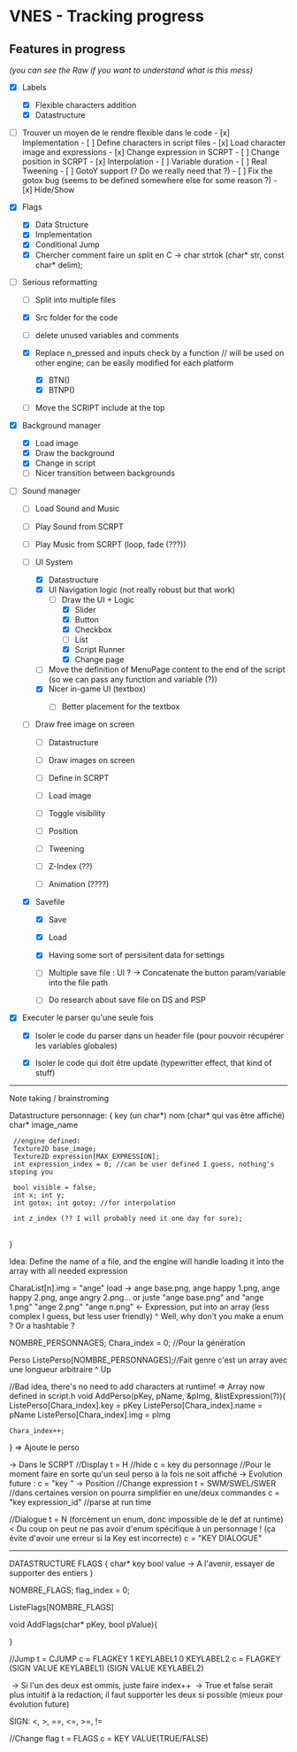 # VNES - Tracking progress

## Features in progress
*(you can see the Raw if you want to understand what is this mess)*

- [x] Labels
   - [x] Flexible characters addition
   - [x] Datastructure 
  
 - [ ] Trouver un moyen de le rendre flexible dans le code
        - [x] Implementation 
        - [ ] Define characters in script files
          - [x] Load character image and expressions
           - [x] Change expression in SCRPT
           - [ ] Change position in SCRPT
               - [x] Interpolation
                 	- [ ] Variable duration
                  - [ ] Real Tweening
                	- [ ] GotoY support (? Do we really need that ?)
           - [ ] Fix the gotox bug (seems to be defined somewhere else for some reason ?)
           - [x] Hide/Show
    
  - [x] Flags
    - [x] Data Structure
    - [x] Implementation
    - [x] Conditional Jump
    - [x] Chercher comment faire un split en C
      -> char strtok (char* str, const char* delim); 
    
  - [ ] Serious reformatting
    - [ ] Split into multiple files
    - [x] Src folder for the code
    - [ ] delete unused variables and comments
    - [x] Replace n_pressed and inputs check by a function // will be used on other engine; can be easily modified for each platform
      - [x] BTN()
      - [x] BTNP()
    - [ ] Move the SCRIPT include at the top

    

- [x] Background manager
  - [x] Load image
  - [x] Draw the background
  - [x] Change in script
  - [ ] Nicer transition between backgrounds

- [ ] Sound manager
    - [ ] Load Sound and Music
    - [ ] Play Sound from SCRPT
    - [ ] Play Music from SCRPT (loop, fade (???))

      

  - [ ] UI System
    - [x] Datastructure
    - [x] UI Navigation logic (not really robust but that work)
      - [ ] Draw the UI + Logic
        - [x] Slider
        - [x] Button
        - [x] Checkbox
        - [ ] List
        - [x] Script Runner
        - [x] Change page
    - [ ] Move the definition of MenuPage content to the end of the script (so we can pass any function and variable (?)) 
    - [x] Nicer in-game UI (textbox)
      - [ ] Better placement for the textbox
    
  
    
  
  - [ ] Draw free image on screen
    - [ ] Datastructure
    - [ ] Draw images on screen
    - [ ] Define in SCRPT
    - [ ] Load image
    - [ ] Toggle visibility
    - [ ] Position
    - [ ] Tweening
    - [ ] Z-Index (??)
    - [ ] Animation (????)
  
      
  
  - [x] Savefile
    - [x] Save
    - [x] Load
    - [x] Having some sort of persisitent data for settings
    - [ ] Multiple save file : UI ? -> Concatenate the button param/variable into the file path
    - [ ] Do research about save file on DS and PSP
    
      
  
- [x] Executer le parser qu'une seule fois
     - [x] Isoler le code du parser dans un header file (pour pouvoir récupérer les variables globales)
     - [x] Isoler le code qui doit être updaté (typewritter effect, that kind of stuff)


-----
Note taking / brainstroming

Datastructure personnage:
	{
	 key (un char*)
	 nom (char* qui vas être affiché)
	 char* image_name

	 //engine defined:
	 Texture2D base_image;
	 Texture2D expression[MAX_EXPRESSION];
	 int expression_index = 0; //can be user defined I guess, nothing's stoping you
	
	 bool visible = false;
	 int x; int y;
	 int gotox; int gotoy; //for interpolation
	
	 int z_index (?? I will probably need it one day for sure);


​	 
​	}

Idea:
Define the name of a file, and the engine will handle loading it into the array with all needed expression

CharaList[n].img = "ange"
load -> ange base.png, ange happy 1.png, ange happy 2.png, ange angry 2.png...
	or juste "ange base.png" and "ange 1.png" "ange 2.png" "ange n.png" <- Expression, put into an array (less complex I guess, but less user friendly)
																			^ Well, why don't you make a enum ? Or a hashtable ?


NOMBRE_PERSONNAGES;
Chara_index = 0; //Pour la génération

Perso ListePerso[NOMBRE_PERSONNAGES];//Fait genre c'est un array avec une longueur arbitraire
^ Up

//Bad idea, there's no need to add characters at runtime! => Array now defined in script.h
void AddPerso(pKey, pName, &pImg, &listExpression(?)){
	ListePerso[Chara_index].key = pKey
	ListePerso[Chara_index].name = pName
	ListePerso[Chara_index].img = pImg

	Chara_index++;
}
=> Ajoute le perso

-> Dans le SCRPT
//Display
t = H //hide
c = key du personnage //Pour le moment faire en sorte qu'un seul perso à la fois ne soit affiché
	-> Evolution future : c = "key <arg>" -> Position
//Change expression
t = SWM/SWEL/SWER //dans certaines version on pourra simplifier en une/deux commandes
c = "key expression_id" //parse at run time

//Dialogue
t = N (forcément un enum, donc impossible de le def at runtime) < Du coup on peut ne pas avoir d'enum spécifique à un personnage ! (ça évite d'avoir une erreur si la Key est incorrecte)
c = "KEY  DIALOGUE"

-----
DATASTRUCTURE FLAGS
{
	char* key
	bool  value -> A l'avenir, essayer de supporter des entiers
}

NOMBRE_FLAGS;
flag_index = 0;

ListeFlags[NOMBRE_FLAGS]

void AddFlags(char* pKey, bool pValue){

}

//Jump
t = CJUMP
c = FLAGKEY 1 KEYLABEL1 0 KEYLABEL2
c = FLAGKEY (SIGN VALUE KEYLABEL1) (SIGN VALUE KEYLABEL2)

​	-> Si l'un des deux est ommis, juste faire index++
​	-> True et false serait plus intuitif à la redaction; il faut supporter les deux si possible (mieux pour évolution future)

SIGN:
	<, >, ==, <=, >=, !=

//Change flag
t = FLAGS
c = KEY VALUE(TRUE/FALSE)

